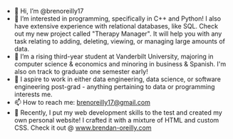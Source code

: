 - 👋 Hi, I’m @brenoreilly17
- 👀 I’m interested in programming, specifically in C++ and Python! I also have extensive experience with relational databases, like SQL. Check out my new project called "Therapy Manager". It will help you with any task relating to adding, deleting, viewing, or managing large amounts of data.
- 🌱 I’m a rising third-year student at Vanderbilt University, majoring in computer science & economics and minoring in business & Spanish. I'm also on track to graduate one semester early!
- 💞️ I aspire to work in either data engineering, data science, or software engineering post-grad - anything pertaining to data or programming interests me.
- 📫 How to reach me: brenoreilly17@gmail.com
- 👀 Recently, I put my web development skills to the test and created my own personal website! I crafted it with a mixture of HTML and custom CSS. Check it out @ www.brendan-oreilly.com

<!---
brenoreilly17/brenoreilly17 is a ✨ special ✨ repository because its `README.md` (this file) appears on your GitHub profile.
You can click the Preview link to take a look at your changes.
--->
